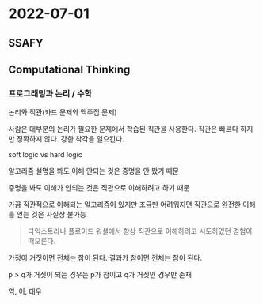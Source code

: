 # 2022-07-01

## SSAFY

## Computational Thinking

### 프로그래밍과 논리 / 수학

논리와 직관(카드 문제와 맥주집 문제)

사람은 대부분의 논리가 필요한 문제에서 학습된 직관을 사용한다.
직관은 빠르다 하지만 정확하지 않다. 강한 착각을 일으킨다.

soft logic vs hard logic

알고리즘 설명을 봐도 이해 안되는 것은 증명을 안 봤기 때문

증명을 봐도 이해가 안되는 것은 직관으로 이해하려고 하기 때문

가끔 직관적으로 이해되는 알고리즘이 있지만 조금만 어려워지면 직관으로 완전한 이해를 얻는 것은 사실상 불가능
> 다익스트라나 플로이드 워셜에서 항상 직관으로 이해하려고 시도하였던 경험이 떠오른다.

가정이 거짓이면 전체는 참이 된다.
결과가 참이면 전체는 참이 된다.

p > q가 거짓이 되는 경우는 p가 참이고 q가 거짓인 경우만 존재

역, 이, 대우
